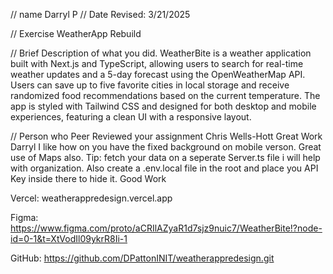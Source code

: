 // name 
Darryl P
 // Date Revised: 
 3/21/2025

 // Exercise 
 WeatherApp Rebuild

 // Brief Description of what you did. 
WeatherBite is a weather application built with Next.js and TypeScript, allowing users to search for real-time weather updates and a 5-day forecast using the OpenWeatherMap API. Users can save up to five favorite cities in local storage and receive randomized food recommendations based on the current temperature. The app is styled with Tailwind CSS and designed for both desktop and mobile experiences, featuring a clean UI with a responsive layout.


// Person who Peer Reviewed your assignment Chris Wells-Hott
Great Work Darryl I like how on you have the fixed background on mobile verson. Great use of Maps also. Tip: fetch your data on a seperate Server.ts file i will help with organization. Also create a .env.local file in the root and place you API Key inside there to hide it. Good Work 

Vercel:
weatherappredesign.vercel.app


Figma:
https://www.figma.com/proto/aCRIlAZyaR1d7sjz9nuic7/WeatherBite!?node-id=0-1&t=XtVodIl09ykrR8Ii-1

GitHub:
https://github.com/DPattonINIT/weatherappredesign.git